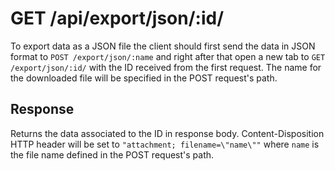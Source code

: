 # GET /api/export/json/:id/

To export data as a JSON file the client should first send the data in JSON format to `POST /export/json/:name` and right after that open a new tab to `GET /export/json/:id/` with the ID received from the first request. The name for the downloaded file will be specified in the POST request's path.

## Response

Returns the data associated to the ID in response body. Content-Disposition HTTP header will be set to `"attachment; filename=\"name\""` where `name` is the file name defined in the POST request's path.
